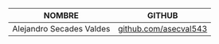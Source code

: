 |          NOMBRE            |                        GITHUB                           |
|----------------------------|---------------------------------------------------------|
| Alejandro Secades Valdes   | [github.com/asecval543](https://github.com/asecval543)  |

